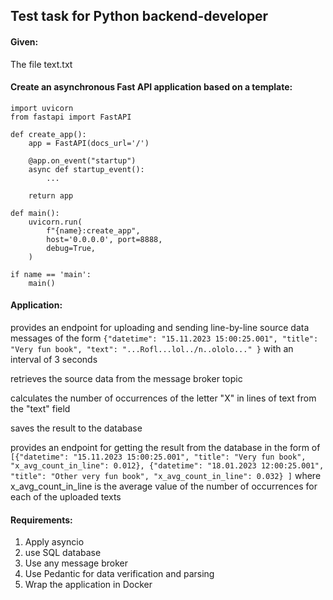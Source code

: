 ## Test task for Python backend-developer

#### Given:
The file text.txt

#### Create an asynchronous Fast API application based on a template:

```
import uvicorn
from fastapi import FastAPI

def create_app():
    app = FastAPI(docs_url='/')

    @app.on_event("startup")
    async def startup_event():
        ...

    return app

def main():
    uvicorn.run(
        f"{name}:create_app",
        host='0.0.0.0', port=8888,
        debug=True,
    )

if name == 'main':
    main()
```

#### Application:

provides an endpoint for uploading and sending line-by-line source data messages of the form ``` {"datetime": "15.11.2023 15:00:25.001", "title": "Very fun book", "text": "...Rofl...lol../n..ololo..." } ``` with an interval of 3 seconds

retrieves the source data from the message broker topic

calculates the number of occurrences of the letter "X" in lines of text from the "text" field

saves the result to the database

provides an endpoint for getting the result from the database in the form of ``` [{"datetime": "15.11.2023 15:00:25.001", "title": "Very fun book", "x_avg_count_in_line": 0.012}, {"datetime": "18.01.2023 12:00:25.001", "title": "Other very fun book", "x_avg_count_in_line": 0.032} ] ``` where x_avg_count_in_line is the average value of the number of occurrences for each of the uploaded texts

#### Requirements:

1. Apply asyncio
2. use SQL database
3. Use any message broker
4. Use Pedantic for data verification and parsing
5. Wrap the application in Docker
